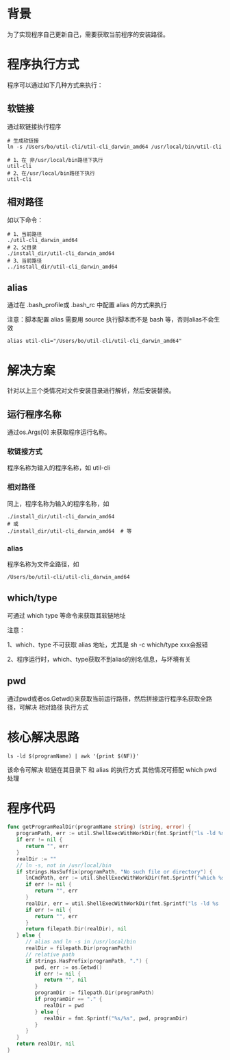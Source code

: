 

# 背景

为了实现程序自己更新自己，需要获取当前程序的安装路径。

# 程序执行方式

程序可以通过如下几种方式来执行：

## 软链接

通过软链接执行程序

```shell
# 生成软链接
ln -s /Users/bo/util-cli/util-cli_darwin_amd64 /usr/local/bin/util-cli

# 1、在 非/usr/local/bin路径下执行
util-cli
# 2、在/usr/local/bin路径下执行
util-cli
```
## 相对路径

如以下命令：

```shell
# 1、当前路径
./util-cli_darwin_amd64
# 2、父目录
./install_dir/util-cli_darwin_amd64
# 3、当前路径
../install_dir/util-cli_darwin_amd64
```
## alias

通过在 .bash_profile或 .bash_rc 中配置 alias 的方式来执行

注意：脚本配置 alias 需要用 source 执行脚本而不是 bash 等，否则alias不会生效

```shell
alias util-cli="/Users/bo/util-cli/util-cli_darwin_amd64"
```


# 解决方案

针对以上三个类情况对文件安装目录进行解析，然后安装替换。

## 运行程序名称

通过os.Args[0] 来获取程序运行名称。

### 软链接方式

程序名称为输入的程序名称，如 util-cli

### 相对路径

同上，程序名称为输入的程序名称，如 

```shell
./install_dir/util-cli_darwin_amd64
# 或
./install_dir/util-cli_darwin_amd64  # 等
```
### alias

程序名称为文件全路径，如

```shell
/Users/bo/util-cli/util-cli_darwin_amd64
```

## which/type

可通过 which type 等命令来获取其软链地址

注意：

1、which、type 不可获取 alias 地址，尤其是 sh -c which/type xxx会报错

2、程序运行时，which、type获取不到alias的别名信息，与环境有关

## pwd

通过pwd或者os.Getwd()来获取当前运行路径，然后拼接运行程序名获取全路径，可解决 相对路径 执行方式

# 核心解决思路

```shell
ls -ld $(programName) | awk '{print $(NF)}'
```
该命令可解决  软链在其目录下 和 alias 的执行方式
其他情况可搭配 which pwd 处理

# 程序代码

```go
func getProgramRealDir(programName string) (string, error) {
   programPath, err := util.ShellExecWithWorkDir(fmt.Sprintf("ls -ld %s | awk '{print $(NF)}'", programName), ".")
   if err != nil {
      return "", err
   }
   realDir := ""
   // ln -s, not in /usr/local/bin
   if strings.HasSuffix(programPath, "No such file or directory") {
      lnCmdPath, err := util.ShellExecWithWorkDir(fmt.Sprintf("which %s", programName), ".")
      if err != nil {
         return "", err
      }
      realDir, err = util.ShellExecWithWorkDir(fmt.Sprintf("ls -ld %s | awk '{print $(NF)}'", lnCmdPath), ".")
      if err != nil {
         return "", err
      }
      return filepath.Dir(realDir), nil
   } else {
      // alias and ln -s in /usr/local/bin
      realDir = filepath.Dir(programPath)
      // relative path
      if strings.HasPrefix(programPath, ".") {
         pwd, err := os.Getwd()
         if err != nil {
            return "", nil
         }
         programDir := filepath.Dir(programPath)
         if programDir == "." {
            realDir = pwd
         } else {
            realDir = fmt.Sprintf("%s/%s", pwd, programDir)
         }
      }
   }
   return realDir, nil
}
```
